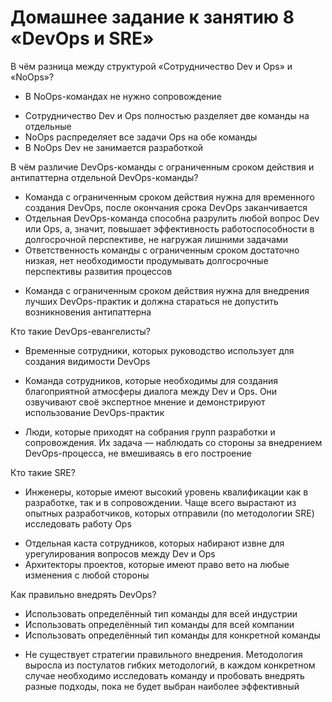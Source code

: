 # Домашнее задание к занятию 8 «DevOps и SRE»

В чём разница между структурой «Сотрудничество Dev и Ops» и «NoOps»?
 + В NoOps-командах не нужно сопровождение
 - Сотрудничество Dev и Ops полностью разделяет две команды на отдельные
 - NoOps распределяет все задачи Ops на обе команды
 - В NoOps Dev не занимается разработкой


В чём различие DevOps-команды с ограниченным сроком действия и антипаттерна отдельной DevOps-команды?
 - Команда с ограниченным сроком действия нужна для временного создания DevOps, после окончания срока DevOps заканчивается
 - Отдельная DevOps-команда способна разрулить любой вопрос Dev или Ops, а, значит, повышает эффективность работоспособности в долгосрочной перспективе, не нагружая лишними задачами
 - Ответственность команды с ограниченным сроком достаточно низкая, нет необходимости продумывать долгосрочные перспективы развития процессов
 + Команда с ограниченным сроком действия нужна для внедрения лучших DevOps-практик и должна стараться не допустить возникновения антипаттерна


Кто такие DevOps-евангелисты?
 - Временные сотрудники, которых руководство использует для создания видимости DevOps
 + Команда сотрудников, которые необходимы для создания благоприятной атмосферы диалога между Dev и Ops. Они озвучивают своё экспертное мнение и демонстрируют использование DevOps-практик
 - Люди, которые приходят на собрания групп разработки и сопровождения. Их задача — наблюдать со стороны за внедрением DevOps-процесса, не вмешиваясь в его построение


Кто такие SRE?
 + Инженеры, которые имеют высокий уровень квалификации как в разработке, так и в сопровождении. Чаще всего вырастают из опытных разработчиков, которых отправили (по методологии SRE) исследовать работу Ops
 - Отдельная каста сотрудников, которых набирают извне для урегулирования вопросов между Dev и Ops
 - Архитекторы проектов, которые имеют право вето на любые изменения с любой стороны


Как правильно внедрять DevOps?
 - Использовать определённый тип команды для всей индустрии
 - Использовать определённый тип команды для всей компании
 - Использовать определённый тип команды для конкретной команды
 + Не существует стратегии правильного внедрения. Методология выросла из постулатов гибких методологий, в каждом конкретном случае необходимо исследовать команду и пробовать внедрять разные подходы, пока не будет выбран наиболее эффективный
